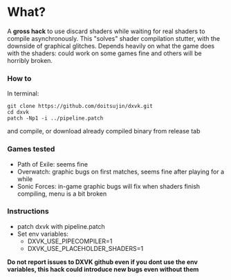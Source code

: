 # What?
A **gross hack** to use discard shaders while waiting for real shaders to compile asynchronously. This "solves" shader compilation stutter, with the downside of graphical glitches. Depends heavily on what the game does with the shaders: could work on some games fine and others will be horribly broken.

### How to
In terminal:
```
git clone https://github.com/doitsujin/dxvk.git
cd dxvk
patch -Np1 -i ../pipeline.patch
```
and compile, or download already compiled binary from release tab

### Games tested
* Path of Exile: seems fine
* Overwatch: graphic bugs on first matches, seems fine after playing for a while
* Sonic Forces: in-game graphic bugs will fix when shaders finish compiling, menu is a bit broken


### Instructions

* patch dxvk with pipeline.patch
* Set env variables:
  * DXVK_USE_PIPECOMPILER=1
  * DXVK_USE_PLACEHOLDER_SHADERS=1

**Do not report issues to DXVK github even if you dont use the env variables, this hack could introduce new bugs even without them**
